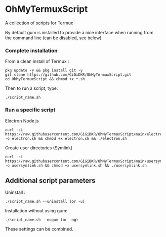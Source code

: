 # OhMyTermuxScript
A collection of scripts for Termux

By default gum is installed to provide a nice interface when running from the command line (can be disabled, see below) 

### Complete installation 

From a clean install of Termux :
````
pkg update -y && pkg install git -y
git clone https://github.com/GiGiDKR/OhMyTermuxScript.git
cd OhMyTermuxScript && chmod +x *.sh
````
Then to run a script, type: 
````
./script_name.sh 
````


### Run a specific script 

Electron Node.js
````
curl -sL https://raw.githubusercontent.com/GiGiDKR/OhMyTermuxScript/main/electron.sh -o electron.sh && chmod +x electron.sh && ./electron.sh
````

Create user directories (Symlink) 
````
curl -sL https://raw.githubusercontent.com/GiGiDKR/OhMyTermuxScript/main/usersymlink.sh -o usersymlink.sh && chmod +x usersymlink.sh && ./usersymlink.sh
````

## Additional script parameters
Uninstall :
````
./script_name.sh --uninstall (or -u)
````
Installation without using gum: 
````
./script_name.sh --nogum (or -ng)
````
These settings can be combined. 
